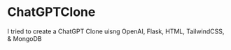 # ChatGPTClone
I tried to create a ChatGPT Clone uisng  OpenAI, Flask, HTML, TailwindCSS, &amp; MongoDB
